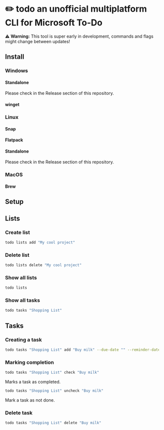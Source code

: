 # ✏️ todo an unofficial multiplatform CLI for Microsoft To-Do

⚠️ **Warning:** This tool is super early in development, commands and flags might change between updates!

## Install
### Windows
#### Standalone
Please check in the Release section of this repository.

#### winget

### Linux
#### Snap

#### Flatpack

#### Standalone
Please check in the Release section of this repository.

### MacOS
#### Brew

## Setup

## Lists
### Create list
```bash
todo lists add "My cool project"
```

### Delete list
```bash
todo lists delete "My cool project"
```

### Show all lists
```bash
todo lists
```

### Show all tasks
```bash
todo tasks "Shopping List"
```

## Tasks
### Creating a task
```bash
todo tasks "Shopping List" add "Buy milk" --due-date "" --reminder-date "" --notes "" --remind  --checklist "" --file ""
```

### Marking completion
```bash
todo tasks "Shopping List" check "Buy milk"
```
Marks a task as completed.

```bash
todo tasks "Shopping List" uncheck "Buy milk"
```
Mark a task as not done.

### Delete task
```bash
todo tasks "Shopping List" delete "Buy milk"
```